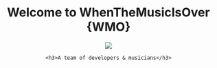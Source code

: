 <div align="center">
  	<h1>Welcome to WhenTheMusicIsOver {WMO}</h1>
	
</div>

<div align="center" >
	<img src="https://media.giphy.com/media/0qiW1WuIJeGpk8sETT/giphy-downsized.gif" />
	
	<h3>A team of developers & musicians</h3>
</div>
